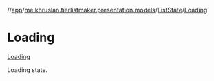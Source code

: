 //[app](../../../../index.md)/[me.khruslan.tierlistmaker.presentation.models](../../index.md)/[ListState](../index.md)/[Loading](index.md)

# Loading

[Loading](index.md)

Loading state.

